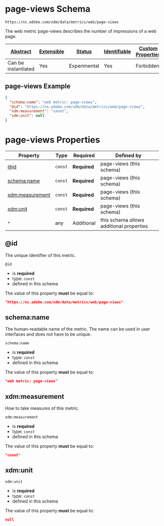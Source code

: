 
# page-views Schema

```
https://ns.adobe.com/xdm/data/metrics/web/page-views
```

The web metric page-views describes the number of impressions of a web page.

| [Abstract](../../abstract.md) | [Extensible](../../extensions.md) | [Status](../../status.md) | [Identifiable](../../id.md) | [Custom Properties](../../extensions.md) | [Additional Properties](../../extensions.md) | Defined In |
|-------------------------------|-----------------------------------|---------------------------|-----------------------------|------------------------------------------|----------------------------------------------|------------|
| Can be instantiated | Yes | Experimental | Yes | Forbidden | Permitted | [data/page-views.schema.json](data/page-views.schema.json) |

## page-views Example
```json
{
  "schema:name": "web metric: page-views",
  "@id": "https://ns.adobe.com/xdm/data/metrics/web/page-views",
  "xdm:measurement": "count",
  "xdm:unit": null
}
```

# page-views Properties

| Property | Type | Required | Defined by |
|----------|------|----------|------------|
| [@id](#@id) | `const` | **Required** | page-views (this schema) |
| [schema:name](#schemaname) | `const` | **Required** | page-views (this schema) |
| [xdm:measurement](#xdmmeasurement) | `const` | **Required** | page-views (this schema) |
| [xdm:unit](#xdmunit) | `const` | **Required** | page-views (this schema) |
| `*` | any | Additional | this schema *allows* additional properties |

## @id

The unique identifier of this metric.

`@id`
* is **required**
* type: `const`
* defined in this schema

The value of this property **must** be equal to:

```json
"https://ns.adobe.com/xdm/data/metrics/web/page-views"
```





## schema:name

The human-readable name of the metric. The name can be used in user interfaces and does not have to be unique.

`schema:name`
* is **required**
* type: `const`
* defined in this schema

The value of this property **must** be equal to:

```json
"web metric: page-views"
```





## xdm:measurement

How to take measures of this metric.

`xdm:measurement`
* is **required**
* type: `const`
* defined in this schema

The value of this property **must** be equal to:

```json
"count"
```





## xdm:unit


`xdm:unit`
* is **required**
* type: `const`
* defined in this schema

The value of this property **must** be equal to:

```json
null
```




